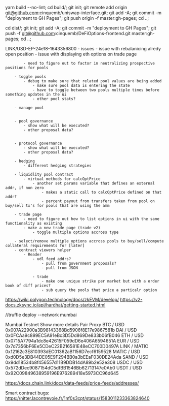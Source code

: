 
yarn build --no-lint; cd build/; git init; git remote add origin git@github.com:cinquemb/uniswap-interface.git; git add -A; git commit -m "deployment to GH Pages"; git push origin -f master:gh-pages; cd ..;

cd dist/; git init; git add -A; git commit -m "deployment to GH Pages"; git push -f git@github.com:cinquemb/DeFiOptions-frontend.git master:gh-pages; cd ..;


LINK/USD-EP-24e18-1643356800
		- issues
			- issue with rebalanicing alredy open position
			- issue with displaying eth options on trade page

			
			- need to figure out to factor in neutralizing prospective positions for pools

		- toggle pools
			- debug to make sure that related pool values are being added
				- make sure pool data is entering the state
				- have to toggle between two pools multiple times before something updates in the ui
				- other pool stats?

		- manage pool


		- pool governance
			- show what will be executed?
			- other proposal data?


		- protocol governance
			- show what will be executed?
			- other proposal data?

		- hedging
			- different hedging strategies

		- liquidlity pool contract
			- virtual methods for calcOptPrice
				- another set params variable that defines an external addr, if non zero
					- makes a static call to calcOptPrice defined on that addr?
					- percent payout from transfers taken from pool on buy/sell tx's for pools that are using the amm

		- trade page
			- need to figure out how to list options in ui with the same functionality as existing
			- make a new trade page (trade v2)
				- toggle multiple options accross type

		- select/remove multiple options accross pools to buy/sell/compute collateral requirements for [later]			
		- contract viewers helper
			- Reader		
				- udl feed addrs?
					- pull from government proposals?
					- pull from JSON

				- trade
					- make one unique strike per market but with a order book of diff prices?
					- sub query the pools that price a particalr option


https://wiki.polygon.technology/docs/zkEVM/develop/
https://v2-docs.zksync.io/api/hardhat/getting-started.html

//truffle deploy --network mumbai


Mumbai Testnet
Show more details
Pair 	Proxy
BTC / USD 	0x007A22900a3B98143368Bd5906f8E17e9867581b
DAI / USD 	0x0FCAa9c899EC5A91eBc3D5Dd869De833b06fB046
ETH / USD 	0x0715A7794a1dc8e42615F059dD6e406A6594651A
EUR / USD 	0x7d7356bF6Ee5CDeC22B216581E48eCC700D0497A
LINK / MATIC 	0x12162c3E810393dEC01362aBf156D7ecf6159528
MATIC / USD 	0xd0D5e3DB44DE05E9F294BB0a3bEEaF030DE24Ada
SAND / USD 	0x9dd18534b8f456557d11B9DDB14dA89b2e52e308
USDC / USD 	0x572dDec9087154dC5dfBB1546Bb62713147e0Ab0
USDT / USD 	0x92C09849638959196E976289418e5973CC96d645

https://docs.chain.link/docs/data-feeds/price-feeds/addresses/


Smart contract bugs: https://nitter.lacontrevoie.fr/1nf0s3cpt/status/1583011233363824640
